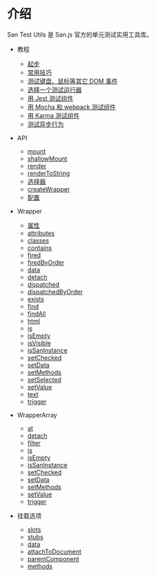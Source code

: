 # 介绍

San Test Utils 是 San.js 官方的单元测试实用工具库。

* 教程

    - [起步](./guides/start.md)
    - [常用技巧](./guides/common-tips.md)
    - [测试键盘、鼠标等其它 DOM 事件](./guides/event.md)
    - [选择一个测试运行器](./guides/test-runner.md)
    - [用 Jest 测试组件](./guides/jest-demo.md)
    - [用 Mocha 和 webpack 测试组件](./guides/mocha-demo.md)
    - [用 Karma 测试组件](./guides/karma-demo.md)
    - [测试异步行为](./guides/async.md)

* API

    - [mount](./api/mount.md)
    - [shallowMount](./api/shallowMount.md)
    - [render](./api/render.md)
    - [renderToString](./api/renderToString.md)
    - [选择器](./api/selector.md)
    - [createWrapper](./api/createWrapper.md)
    - [配置](./api/config.md)

* Wrapper

    - [属性](./wrapper/index.md)
    - [attributes](./wrapper/attributes.md)
    - [classes](./wrapper/classes.md)
    - [contains](./wrapper/contains.md)
    - [fired](./wrapper/fired.md)
    - [firedByOrder](./wrapper/firedByOrder.md)
    - [data](./wrapper/data.md)
    - [detach](./wrapper/detach.md)
    - [dispatched](./wrapper/dispatched.md)
    - [dispatchedByOrder](./wrapper/dispatchedByOrder.md)
    - [exists](./wrapper/exists.md)
    - [find](./wrapper/find.md)
    - [findAll](./wrapper/findAll.md)
    - [html](./wrapper/html.md)
    - [is](./wrapper/is.md)
    - [isEmpty](./wrapper/isEmpty.md)
    - [isVisible](./wrapper/isVisible.md)
    - [isSanInstance](./wrapper/isSanInstance.md)
    - [setChecked](./wrapper/setChecked.md)
    - [setData](./wrapper/setData.md)
    - [setMethods](./wrapper/setMethods.md)
    - [setSelected](./wrapper/setSelected.md)
    - [setValue](./wrapper/setValue.md)
    - [text](./wrapper/text.md)
    - [trigger](./wrapper/trigger.md)

* WrapperArray

    - [at](./wrapperArray/at.md)
    - [detach](./wrapperArray/detach.md)
    - [filter](./wrapperArray/filter.md)
    - [is](./wrapperArray/is.md)
    - [isEmpty](./wrapperArray/isEmpty.md)
    - [isSanInstance](./wrapperArray/isSanInstance.md)
    - [setChecked](./wrapperArray/setChecked.md)
    - [setData](./wrapperArray/setData.md)
    - [setMethods](./wrapperArray/setMethods.md)
    - [setValue](./wrapperArray/setValue.md)
    - [trigger](./wrapperArray/trigger.md)

* 挂载选项

    - [slots](./mountOptions/slots.md)
    - [stubs](./mountOptions/stubs.md)
    - [data](./mountOptions/data.md)
    - [attachToDocument](./mountOptions/attachToDocument.md)
    - [parentComponent](./mountOptions/parentComponent.md)
    - [methods](./mountOptions/methods.md)
